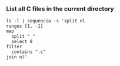 ### List all C files in the current directory
```shell
ls -l | sequencia -s 'split nl
ranges [1, -1]
map
  split " "
  select 8
filter
  contains ".c"
join nl'
```

